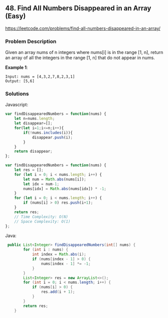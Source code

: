 ## 48. Find All Numbers Disappeared in an Array (Easy)
https://leetcode.com/problems/find-all-numbers-disappeared-in-an-array/

### Problem Description
Given an array nums of n integers where nums[i] is in the range [1, n], return an array of all the integers in the range [1, n] that do not appear in nums.

**Example 1**:
```
Input: nums = [4,3,2,7,8,2,3,1]
Output: [5,6]

```
### Solutions

Javascript:

```javascript
var findDisappearedNumbers = function(nums) {
    let n=nums.length;
    let disappear=[];
    for(let i=1;i<=n;i++){
        if(!nums.includes(i)){
            disappear.push(i);
        }
    }
    return disappear;
};
```
```javascript
var findDisappearedNumbers = function(nums) {
    let res = [];
    for (let i = 0; i < nums.length; i++) {
        let num = Math.abs(nums[i]);
        let idx = num-1;
        nums[idx] = Math.abs(nums[idx]) * -1;
    }
    for (let i = 0; i < nums.length; i++) {
        if (nums[i] > 0) res.push(i+1);
    }
    return res;
    // Time Complexity: O(N)
    // Space Complexity: O(1)
};
```


Java:

```java
 public List<Integer> findDisappearedNumbers(int[] nums) {
        for (int i : nums) {
            int index = Math.abs(i);
            if (nums[index - 1] > 0) {
                nums[index - 1] *= -1;
            }
        }
        List<Integer> res = new ArrayList<>();
        for (int i = 0; i < nums.length; i++) {
            if (nums[i] > 0) {
                res.add(i + 1);
            }
        }
        return res;
    }
```
